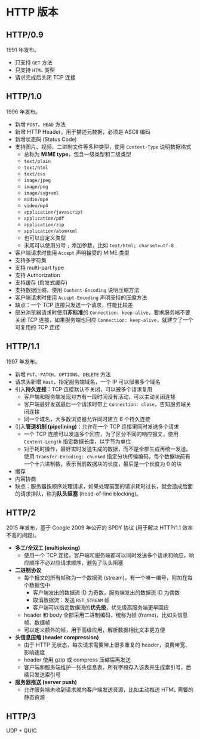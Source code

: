 # HTTP 版本

## HTTP/0.9

1991 年发布。

- 只支持 `GET` 方法
- 只支持 `HTML` 类型
- 请求完成后关闭 TCP 连接

## HTTP/1.0

1996 年发布。

- 新增 `POST`、`HEAD` 方法
- 新增 HTTP Header，用于描述元数据，必须是 ASCII 编码
- 新增状态码 (Status Code)
- 支持图片、视频、二进制文件等多种类型，使用 `Content-Type` 说明数据格式
  - 总称为 **MIME type**，包含一级类型和二级类型
  - `text/plain`
  - `text/html`
  - `text/css`
  - `image/jpeg`
  - `image/png`
  - `image/svg+xml`
  - `audio/mp4`
  - `video/mp4`
  - `application/javascript`
  - `application/pdf`
  - `application/zip`
  - `application/atom+xml`
  - 也可以自定义类型
  - 末尾可以使用分号 `;` 添加参数，比如 `text/html; charset=utf-8`
- 客户端请求时使用 `Accept` 声明接受的 MIME 类型
- 支持多字符集
- 支持 multi-part type
- 支持 Authorization
- 支持缓存 (启发式缓存)
- 支持数据压缩，使用 `Content-Encoding` 说明压缩方法
- 客户端请求时使用 `Accept-Encoding` 声明支持的压缩方法
- 缺点：一个 TCP 连接只发送一个请求，性能比较差
- 部分浏览器请求时使用**非标准**的 `Connection: keep-alive`，要求服务端不要关闭 TCP 连接，如果服务端也回应 `Connection: keep-alive`，就建立了一个可复用的 TCP 连接

## HTTP/1.1

1997 年发布。

- 新增 `PUT`、`PATCH`、`OPTIONS`、`DELETE` 方法
- 请求头新增 `Host`，指定服务端域名，一个 IP 可以部署多个域名
- 引入**持久连接**：TCP 连接默认不关闭，可以被多个请求复用
  - 客户端和服务端发现对方有一段时间没有活动，可以主动关闭连接
  - 客户端最好发送最后一个请求时带上 `Connection: close`，告知服务端关闭连接
  - 同一个域名，大多数浏览器允许同时建立 6 个持久连接
- 引入**管道机制 (pipelining)**：允许在一个 TCP 连接里同时发送多个请求
  - 一个 TCP 连接可以发送多个回应，为了区分不同的响应报文，使用 `Content-Length` 指定数据长度，以字节为单位
  - 对于耗时操作，最好实时发送生成的数据，而不是全部生成再统一发送。使用 `Transfer-Encoding: chunked` 指定分块传输编码，每个数据块前有一个十六进制数，表示当前数据块的长度，最后是一个长度为 0 的块
- 缓存
- 内容协商
- 缺点：服务器按顺序处理请求，如果处理前面的请求耗时过长，就会造成后面的请求排队，称为**队头阻塞** (head-of-line blocking)。

## HTTP/2

2015 年发布，基于 Google 2009 年公开的 SPDY 协议 (用于解决 HTTP/1.1 效率不高的问题)。

- **多工/全双工 (multiplexing)**
  - 使用一个 TCP 连接，客户端和服务端都可以同时发送多个请求和响应，响应顺序不必对应请求顺序，避免了队头阻塞
- **二进制协议**
  - 每个报文的所有帧称为一个数据流 (stream)，有一个唯一编号，附加在每个数据包中
    - 客户端发出的数据流 ID 为奇数，服务端发出的数据流 ID 为偶数
    - 取消数据流：发送 `RST_STREAM` 帧
    - 客户端可以指定数据流的**优先级**，优先级高服务端更早回应
  - header 和 body 全部采用二进制编码，统称为帧 (frame)，比如头信息帧、数据帧
  - 可以定义额外的帧，用于高级应用，解析数据相比文本更方便
- **头信息压缩 (header compression)**
  - 由于 HTTP 无状态，每次请求需要带上很多重复的 header，浪费带宽、影响速度
  - header 使用 gzip 或 compress 压缩后再发送
  - 客户端和服务端维护一张头信息表，所有字段存入该表并生成索引号，后续只发送索引号
- **服务器推送 (server push)**
  - 允许服务端未收到请求就向客户端发送资源，比如主动推送 HTML 需要的静态资源

## HTTP/3

UDP + QUIC
